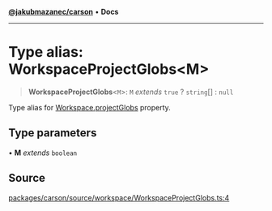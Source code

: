 [**@jakubmazanec/carson**](../README.md) • **Docs**

---

# Type alias: WorkspaceProjectGlobs\<M\>

> **WorkspaceProjectGlobs**\<`M`\>: `M` _extends_ `true` ? `string`[] : `null`

Type alias for [Workspace.projectGlobs](../classes/Workspace.md#projectglobs) property.

## Type parameters

• **M** _extends_ `boolean`

## Source

[packages/carson/source/workspace/WorkspaceProjectGlobs.ts:4](https://github.com/jakubmazanec/js-tools/blob/51bfc5b913a7a7ef21d8d702a0d87d72983e112a/packages/carson/source/workspace/WorkspaceProjectGlobs.ts#L4)
